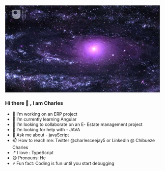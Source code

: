 ![Alt text](galaxies.jpg "Title")
### Hi there 👋 , I am Charles

<!--
**Charles-04/Charles-04** is a ✨ _special_ ✨ repository because its `README.md` (this file) appears on your GitHub profile.

Here are some ideas to get you started:-->

- 🔭 I'm working on an ERP project
- 🌱 I’m currently learning Angular
- 👯 I’m looking to collaborate on an E- Estate management project
- 🤔 I’m looking for help with - JAVA
- 💬 Ask me about - javaScript
- 📫 How to reach me: Twitter @charlesceejay5 or LinkedIn @ Chibueze Charles
- :* I love : TypeScript
- 😄 Pronouns: He
- ⚡ Fun fact: Coding is fun until you start debugging

